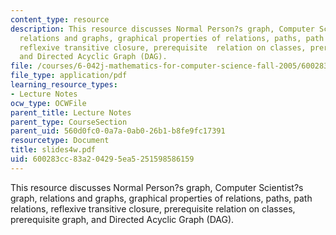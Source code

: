 ```yaml
---
content_type: resource
description: This resource discusses Normal Person?s graph, Computer Scientist?s graph,
  relations and graphs, graphical properties of relations, paths, path relations,
  reflexive transitive closure, prerequisite  relation on classes, prerequisite graph,
  and Directed Acyclic Graph (DAG).
file: /courses/6-042j-mathematics-for-computer-science-fall-2005/600283cc83a204295ea5251598586159_slides4w.pdf
file_type: application/pdf
learning_resource_types:
- Lecture Notes
ocw_type: OCWFile
parent_title: Lecture Notes
parent_type: CourseSection
parent_uid: 560d0fc0-0a7a-0ab0-26b1-b8fe9fc17391
resourcetype: Document
title: slides4w.pdf
uid: 600283cc-83a2-0429-5ea5-251598586159
---
```

This resource discusses Normal Person?s graph, Computer Scientist?s graph, relations and graphs, graphical properties of relations, paths, path relations, reflexive transitive closure, prerequisite  relation on classes, prerequisite graph, and Directed Acyclic Graph (DAG).

